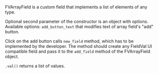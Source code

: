 FVArrayField is a custom field that implements a list of elements of any type.

Optional second parameter of the constructor is an object with options.
Available options: ```add_button_text``` that modifies text of array field's "add" button.

Click on the add button calls ```new_field``` method, which has to be implemented by the developer. The method should create any FieldVal UI compatible field and pass it to the ```add_field``` method of the FVArrayField object.

```.val()``` returns a list of values.